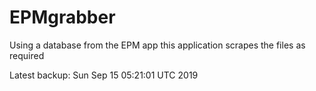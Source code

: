 # EPMgrabber
Using a database from the EPM app this application scrapes the files as required


Latest backup: Sun Sep 15 05:21:01 UTC 2019
